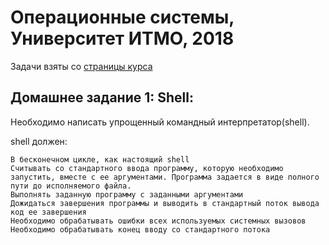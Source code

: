 # Операционные системы, Университет ИТМО, 2018

Задачи взяты со [страницы курса](http://neerc.ifmo.ru/~os/hw.html)

## Домашнее задание 1: Shell:

Необходимо написать упрощенный командный интерпретатор(shell).

shell должен:

    В бесконечном цикле, как настоящий shell
    Считывать со стандартного ввода программу, которую необходимо
    запустить, вместе с ее аргументами. Программа задается в виде полного пути до исполняемого файла.
    Выполнять заданную программу с заданными аргументами
    Дожидаться завершения программы и выводить в стандартный поток вывода код ее завершения
    Необходимо обрабатывать ошибки всех используемых системных вызовов
    Необходимо обрабатывать конец вводу со стандартного потока

